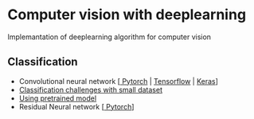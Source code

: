 # Computer vision with deeplearning

Implemantation of deeplearning algorithm for computer vision
## Classification
- Convolutional neural network   [[ Pytorch](Convolutional%20Neural%20Network/pytorch_convnet/CNN.ipynb) | [Tensorflow](Convolutional%20Neural%20Network/Signal%20Classifier%20-%20Tensorflow) | [Keras](Convolutional%20Neural%20Network/CNN%20cat%20and%20dog%20classifier%20-%20Kears)]
- [Classification challenges with small dataset](Convolutional%20Neural%20Network/Training_convnet_on_small_dataset.ipynb)
- [Using pretrained model](Convolutional%20Neural%20Network/Using_pretrained_convnet.ipynb)
- Residual Neural network [[ Pytorch](Residual%20Neural%20Network/Pytorch/ResNet.ipynb)]